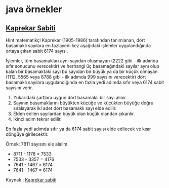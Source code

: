 # java örnekler
## [Kaprekar Sabiti](https://github.com/marsliz/java/blob/master/Kaprekar_Sabiti.java)
Hint matematikçi Kaprekar (1905-1986) tarafından tanımlanan, dört basamaklı sayılara en fazlayedi kez aşağıdaki işlemler uygulandığında ortaya çıkan sabit 6174 sayısı.

İşlemler, tüm basamakları aynı sayıdan oluşmayan (2222 gibi - ilk adımda sıfır sonucunu verecektir) ve herhangi üç basamağındaki sayılar aynı olup kalan bir basamaktaki sayı bu sayıdan bir büyük ya da bir küçük olmayan (1112, 5565 veya 8788 gibi - ilk adımda 999 sayısını verecektir) dört basamaklı sayılara uygulandığında en fazla yedi adımda sıfır veya 6174 sabit sayısını verir.

1. Yukarıdaki şartlara uygun dört basamaklı bir sayı alınır.
2. Sayının basamaklarını büyükten küçüğe ve küçükten büyüğe doğru sıralayarak iki adet dört basamaklı sayı elde edilir.
3. Elden edilen sayılardan büyük olan küçük olandan çıkarılır.
4. İkinci adım tekrar edilir.

En fazla yedi adımda sıfır ya da 6174 sabit sayısı elde edilecek ve kısır döngüye girilecektir.

Örnek: 7811 sayısını ele alalım.
- 8711 - 1178 = 7533
- 7533 - 3357 = 4176
- 7641 - 1467 = 6174
- 7641 - 1467 = 6174

Kaynak : [Kaprekar sabiti](https://tr.wikipedia.org/wiki/Kaprekar_sabiti)
